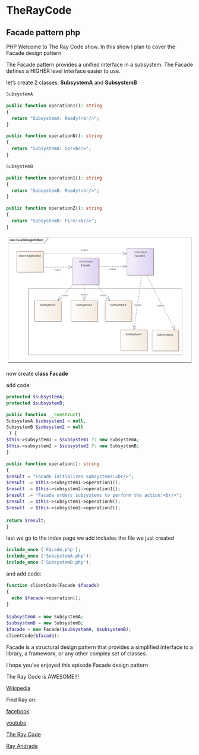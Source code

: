# TheRayCode
## Facade pattern php

PHP
Welcome to The Ray Code show.
In this show I plan to cover the Facade design pattern

The Facade pattern provides a unified interface in a subsystem. The Facade defines a HIGHER level interface easier to use.

let’s create 2 classes:
**SubsystemA** and **SubsystemB**

```php
SubsystemA
```

```php
public function operation1(): string
{
  return "SubsystemA: Ready!<br/>";
}
```
```php
public function operationN(): string
{
  return "SubsystemA: Go!<br/>";
}
```
```php
SubsystemB
```

```php
public function operation1(): string
{
  return "SubsystemB: Ready!<br/>";
}
```
```php
public function operationZ(): string
{
  return "SubsystemB: Fire!<br/>";
}
```
![Factory](/UMLs/images/Facade/Facade-5.png)


now create **class Facade**


add code:

```php
protected $subsystemA;
protected $subsystemB;
```

```php
public function __construct(
SubsystemA $subsystem1 = null,
SubsystemB $subsystem2 = null
 ) {
$this->subsystem1 = $subsystem1 ?: new SubsystemA;
$this->subsystem2 = $subsystem2 ?: new SubsystemB;
}
```


```php
public function operation(): string
{
$result = "Facade initializes subsystems:<br/>";
$result .= $this->subsystem1->operation1();
$result .= $this->subsystem2->operation1();
$result .= "Facade orders subsystems to perform the action:<br/>";
$result .= $this->subsystem1->operationN();
$result .= $this->subsystem2->operationZ();

return $result;
}
```


last we go to the index page 
we add includes the file we just created

```php
include_once ('Facade.php');
include_once ('SubsystemA.php');
include_once ('SubsystemB.php');
```

and add code:

```php
function clientCode(Facade $facade)
{
  echo $facade->operation();
}

$subsystemA = new SubsystemA;
$subsystemB = new SubsystemB;
$facade = new Facade($subsystemA, $subsystemB);
clientCode($facade);
```


Facade is a structural design pattern that provides a simplified interface to a library, a framework, or any other complex set of classes.

I hope you’ve enjoyed this episode Facade design pattern

The Ray Code is AWESOME!!!

[Wikipedia](https://en.wikipedia.org/wiki/Facade_pattern)


Find Ray on:

[facebook](https://www.facebook.com/TheRayCode/)

[youtube](https://www.youtube.com/user/AndradeRay/)

[The Ray Code](https://www.RayAndrade.com)

[Ray Andrade](https://www.RayAndrade.org)

